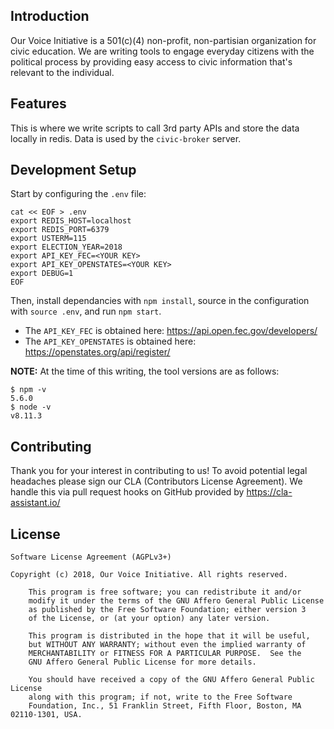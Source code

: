 ## Introduction

Our Voice Initiative is a 501(c)(4) non-profit, non-partisian organization for civic education. We are writing tools to engage everyday citizens with the political process by providing easy access to civic information that's relevant to the individual.

## Features

This is where we write scripts to call 3rd party APIs and store the data locally in redis. Data is used by the `civic-broker` server.

## Development Setup

Start by configuring the `.env` file:

    cat << EOF > .env
    export REDIS_HOST=localhost
    export REDIS_PORT=6379
    export USTERM=115
    export ELECTION_YEAR=2018
    export API_KEY_FEC=<YOUR KEY>
    export API_KEY_OPENSTATES=<YOUR KEY>
    export DEBUG=1
    EOF

Then, install dependancies with `npm install`, source in the configuration with `source .env`, and run `npm start`.

* The `API_KEY_FEC` is obtained here: https://api.open.fec.gov/developers/
* The `API_KEY_OPENSTATES` is obtained here: https://openstates.org/api/register/

**NOTE:** At the time of this writing, the tool versions are as follows:

    $ npm -v
    5.6.0
    $ node -v
    v8.11.3

## Contributing

Thank you for your interest in contributing to us! To avoid potential legal headaches please sign our CLA (Contributors License Agreement). We handle this via pull request hooks on GitHub provided by https://cla-assistant.io/

## License

	Software License Agreement (AGPLv3+)
	
	Copyright (c) 2018, Our Voice Initiative. All rights reserved.

        This program is free software; you can redistribute it and/or
        modify it under the terms of the GNU Affero General Public License
        as published by the Free Software Foundation; either version 3
        of the License, or (at your option) any later version.

        This program is distributed in the hope that it will be useful,
        but WITHOUT ANY WARRANTY; without even the implied warranty of
        MERCHANTABILITY or FITNESS FOR A PARTICULAR PURPOSE.  See the
        GNU Affero General Public License for more details.

        You should have received a copy of the GNU Affero General Public License
        along with this program; if not, write to the Free Software
        Foundation, Inc., 51 Franklin Street, Fifth Floor, Boston, MA 02110-1301, USA.

